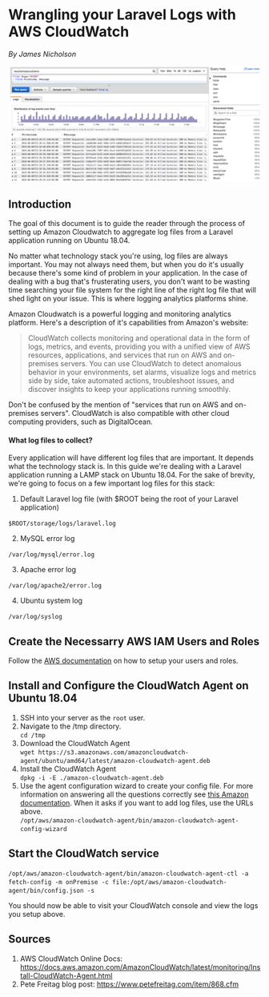 # Wrangling your Laravel Logs with AWS CloudWatch
*By James Nicholson*

<img src="images/cloudwatch-dashboard2.png" width="800"/>

## Introduction

The goal of this document is to guide the reader through the process of setting up Amazon Cloudwatch to aggregate
log files from a Laravel application running on Ubuntu 18.04.

No matter what technology stack you're using, log files are always important. You may not always need them, but when
you do it's usually because there's some kind of problem in your application. In the case of dealing with a bug that's
frusterating users, you don't want to be wasting time searching your file system for the right line of the right log
file that will shed light on your issue. This is where logging analytics platforms shine.

Amazon Cloudwatch is a powerful logging and monitoring analytics platform. Here's a description of it's capabilities
from Amazon's website:

>CloudWatch collects monitoring and operational data in the form of logs, metrics, and events, providing you with a unified view of AWS resources, applications, and services that run on AWS and on-premises servers. You can use CloudWatch to detect anomalous behavior in your environments, set alarms, visualize logs and metrics side by side, take automated actions, troubleshoot issues, and discover insights to keep your applications
running smoothly.

Don't be confused by the mention of "services that run on AWS and on-premises servers". CloudWatch is also compatible
with other cloud computing providers, such as DigitalOcean.

#### What log files to collect?

Every application will have different log files that are important. It depends what the technology stack is. In this
guide we're dealing with a Laravel application running a LAMP stack on Ubuntu 18.04. For the sake of brevity, we're
going to focus on a few important log files for this stack:

1. Default Laravel log file (with $ROOT being the root of your Laravel application)
  
`$ROOT/storage/logs/laravel.log`

2. MySQL error log  
  
`/var/log/mysql/error.log`

3. Apache error log  
  
`/var/log/apache2/error.log`

4. Ubuntu system log  
  
`/var/log/syslog`


## Create the Necessarry AWS IAM Users and Roles

Follow the [AWS documentation](https://docs.aws.amazon.com/AmazonCloudWatch/latest/monitoring/create-iam-roles-for-cloudwatch-agent.html) on how to setup your users and roles.

## Install and Configure the CloudWatch Agent on Ubuntu 18.04

1. SSH into your server as the `root` user.
2. Navigate to the /tmp directory.  
`cd /tmp`
3. Download the CloudWatch Agent  
`wget https://s3.amazonaws.com/amazoncloudwatch-agent/ubuntu/amd64/latest/amazon-cloudwatch-agent.deb`
4. Install the CloudWatch Agent  
`dpkg -i -E ./amazon-cloudwatch-agent.deb`
5. Use the agent configuration wizard to create your config file. For more information on answering all the questions
correctly see [this Amazon documentation](https://docs.aws.amazon.com/AmazonCloudWatch/latest/monitoring/create-cloudwatch-agent-configuration-file-wizard.html). When it asks if you want to add log files, use the URLs above.  
`/opt/aws/amazon-cloudwatch-agent/bin/amazon-cloudwatch-agent-config-wizard`


## Start the CloudWatch service

`/opt/aws/amazon-cloudwatch-agent/bin/amazon-cloudwatch-agent-ctl -a fetch-config -m onPremise -c file:/opt/aws/amazon-cloudwatch-agent/bin/config.json -s`

You should now be able to visit your CloudWatch console and view the logs you setup above.


## Sources

1. AWS CloudWatch Online Docs: https://docs.aws.amazon.com/AmazonCloudWatch/latest/monitoring/Install-CloudWatch-Agent.html
2. Pete Freitag blog post: https://www.petefreitag.com/item/868.cfm
